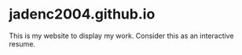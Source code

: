 # jadenc2004.github.io
This is my website to display my work. Consider this as an interactive resume.
